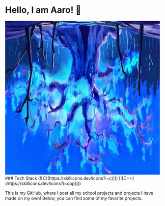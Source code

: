 # Hello, I am Aaro! 👋

<img src="https://github.com/Aaroh4/Aaroh4/blob/main/kLLBKnm.jpg" width="1000" height="500"/>
### Tech Stack
[![C](https://skillicons.dev/icons?i=c)]()  [![C++](https://skillicons.dev/icons?i=cpp)]()

This is my GitHub, where I post all my school projects and projects I have made on my own!
Below, you can find some of my favorite projects.
